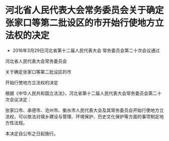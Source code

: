 # 河北省人民代表大会常务委员会关于确定张家口等第二批设区的市开始行使地方立法权的决定

- 2016年3月29日河北省第十二届人民代表大会 常务委员会第二十次会议通过

<!-- INFO END -->

河北省人民代表大会常务委员会

关于确定张家口等第二批设区的市

开始行使地方立法权的决定

根据《中华人民共和国立法法》，河北省第十二届人民代表大会常务委员会第二十次会议决定：

张家口市、承德市、沧州市、衡水市人民代表大会及其常务委员会开始行使地方立法权，可以依法对城乡建设与管理、环境保护、历史文化保护等方面的事项制定地方性法规。

本决定自公布之日起施行。
